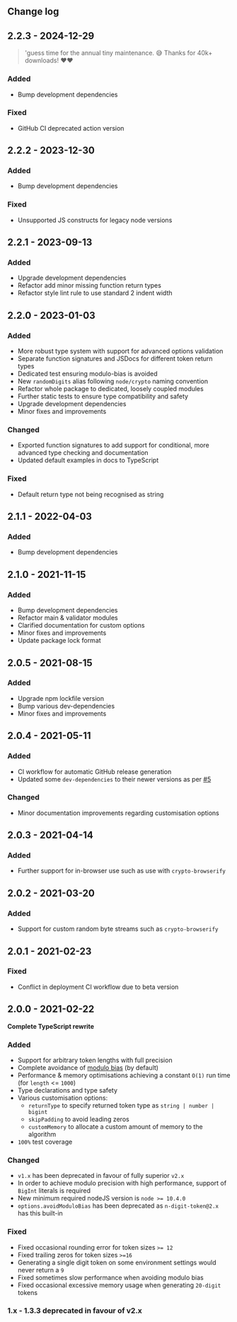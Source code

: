 ## Change log

## 2.2.3 - 2024-12-29

> 'guess time for the annual tiny maintenance. 😅 Thanks for 40k+ downloads! ❤️❤️

### Added

* Bump development dependencies

### Fixed

* GitHub CI deprecated action version

## 2.2.2 - 2023-12-30

### Added

* Bump development dependencies

### Fixed

* Unsupported JS constructs for legacy node versions

## 2.2.1 - 2023-09-13

### Added

* Upgrade development dependencies
* Refactor add minor missing function return types
* Refactor style lint rule to use standard 2 indent width

## 2.2.0 - 2023-01-03

### Added

* More robust type system with support for advanced options validation
* Separate function signatures and JSDocs for different token return types
* Dedicated test ensuring modulo-bias is avoided
* New `randomDigits` alias following `node/crypto` naming convention
* Refactor whole package to dedicated, loosely coupled modules
* Further static tests to ensure type compatibility and safety
* Upgrade development dependencies
* Minor fixes and improvements

### Changed

* Exported function signatures to add support for conditional, more advanced type checking and documentation
* Updated default examples in docs to TypeScript

### Fixed

* Default return type not being recognised as string

## 2.1.1 - 2022-04-03

### Added

* Bump development dependencies

## 2.1.0 - 2021-11-15

### Added

* Bump development dependencies
* Refactor main & validator modules
* Clarified documentation for custom options
* Minor fixes and improvements
* Update package lock format

## 2.0.5 - 2021-08-15

### Added

* Upgrade npm lockfile version
* Bump various dev-dependencies
* Minor fixes and improvements

## 2.0.4 - 2021-05-11

### Added

* CI workflow for automatic GitHub release generation
* Updated some `dev-dependencies` to their newer versions as per [#5](https://github.com/almasen/n-digit-token/pull/5)

### Changed

* Minor documentation improvements regarding customisation options

## 2.0.3 - 2021-04-14

### Added

* Further support for in-browser use such as use with `crypto-browserify`

## 2.0.2 - 2021-03-20

### Added

* Support for custom random byte streams such as `crypto-browserify`

## 2.0.1 - 2021-02-23

### Fixed

* Conflict in deployment CI workflow due to beta version

## 2.0.0 - 2021-02-22

**Complete TypeScript rewrite**

### Added

* Support for arbitrary token lengths with full precision
* Complete avoidance of [modulo bias](https://en.wikipedia.org/wiki/Fisher%E2%80%93Yates_shuffle#Modulo_bias) (by default)
* Performance & memory optimisations achieving a constant `O(1)` run time (for `length` <= `1000`)
* Type declarations and type safety
* Various customisation options:
  * `returnType` to specify returned token type as `string | number | bigint`
  * `skipPadding` to avoid leading zeros
  * `customMemory` to allocate a custom amount of memory to the algorithm
* `100%` test coverage

### Changed

* `v1.x` has been deprecated in favour of fully superior `v2.x`
* In order to achieve modulo precision with high performance, support of `BigInt` literals is required
* New minimum required nodeJS version is `node >= 10.4.0`
* `options.avoidModuloBias` has been deprecated as `n-digit-token@2.x` has this built-in

### Fixed

* Fixed occasional rounding error for token sizes `>= 12`
* Fixed trailing zeros for token sizes `>=16`
* Generating a single digit token on some environment settings would never return a `9`
* Fixed sometimes slow performance when avoiding modulo bias
* Fixed occasional excessive memory usage when generating `20-digit` tokens

### 1.x - 1.3.3 deprecated in favour of v2.x
